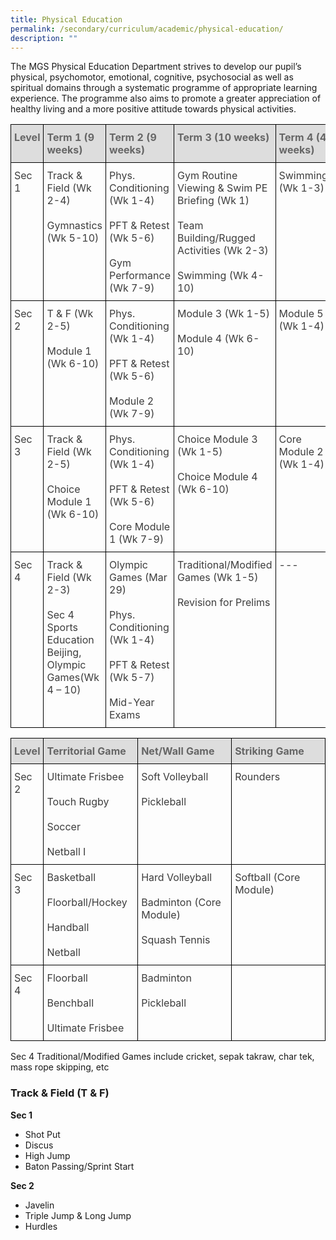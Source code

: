 ```yaml
---
title: Physical Education
permalink: /secondary/curriculum/academic/physical-education/
description: ""
---
```


The MGS Physical Education Department strives to develop our pupil’s physical, psychomotor, emotional, cognitive, psychosocial as well as spiritual domains through a systematic programme of appropriate learning experience. The programme also aims to promote a greater appreciation of healthy living and a more positive attitude towards physical activities.

<style type="text/css">
.tg {
    border-collapse: collapse;
    border-spacing: 0;
}
.tg td {
    border-color: black;
    border-style: solid;
    border-width: 1px;
    overflow: hidden;
    padding: 10px 5px;
    word-break: normal;
}
.tg th {
    border-color: black;
    border-style: solid;
    border-width: 1px;
    font-weight: normal;
    overflow: hidden;
    padding: 10px 5px;
    word-break: normal;
}
.tg .tg-e14l {
    background-color: #DDD;
    color: #666;
    font-weight: bold;
    text-align: left;
    vertical-align: top
}
.tg .tg-uwnk {
    color: #3D3D3D;
    text-align: left;
    vertical-align: top
}
</style>
<table width="100%" class="tg">
  <thead>
    <tr>
      <th width="10%" class="tg-e14l"><span style="color:#666;background-color:#DDD">Level</span></th>
      <th width="22%" class="tg-e14l"><span style="color:#666;background-color:#DDD">Term 1 (9 weeks)</span></th>
      <th width="22%" class="tg-e14l"><span style="color:#666;background-color:#DDD">Term 2 (9 weeks)</span></th>
      <th width="24%" class="tg-e14l"><span style="color:#666;background-color:#DDD">Term 3 (10 weeks)</span></th>
      <th width="22%" class="tg-e14l"><span style="color:#666;background-color:#DDD">Term 4 (4 weeks)</span></th>
    </tr>
  </thead>
  <tbody>
    <tr>
      <td width="10%" class="tg-uwnk">Sec 1</td>
      <td width="22%" class="tg-uwnk">Track &amp; Field (Wk 2-4)<br>
        <br>
        Gymnastics (Wk 5-10)</td>
      <td width="22%" class="tg-uwnk">Phys. Conditioning (Wk 1-4)<br>
        <br>
        PFT &amp; Retest (Wk 5-6)<br>
        <br>
        Gym Performance (Wk 7-9)</td>
      <td width="24%" class="tg-uwnk">Gym Routine Viewing &amp; Swim PE Briefing (Wk 1)<br>
        <br>
        Team Building/Rugged Activities 
        (Wk 2-3)<br>
        <br>
        Swimming (Wk 4-10)</td>
      <td width="22%" class="tg-uwnk">Swimming (Wk 1-3)</td>
    </tr>
    <tr>
      <td width="10%" class="tg-uwnk">Sec 2</td>
      <td width="22%" class="tg-uwnk">T &amp; F (Wk 2-5)<br>
        <br>
        Module 1 (Wk 6-10) </td>
      <td width="22%" class="tg-uwnk">Phys. Conditioning (Wk 1-4)<br>
        <br>
        PFT &amp; Retest (Wk 5-6)<br>
        <br>
        Module 2 (Wk 7-9)</td>
      <td width="24%" class="tg-uwnk">Module 3 (Wk 1-5)<br>
        <br>
        Module 4 (Wk 6-10) </td>
      <td width="22%" class="tg-uwnk">Module 5 (Wk 1-4)</td>
    </tr>
    <tr>
      <td width="10%" class="tg-uwnk">Sec 3</td>
      <td width="22%" class="tg-uwnk">Track &amp; Field (Wk 2-5)<br>
        <br>
        Choice Module 1 (Wk 6-10)</td>
      <td width="22%" class="tg-uwnk">Phys. Conditioning (Wk 1-4)<br>
        <br>
        PFT &amp; Retest (Wk 5-6)<br>
        <br>
        Core Module 1 (Wk 7-9)</td>
      <td width="24%" class="tg-uwnk">Choice Module 3 (Wk 1-5)<br>
        <br>
        Choice Module 4 (Wk 6-10)</td>
      <td width="22%" class="tg-uwnk">Core Module 2 (Wk 1-4)</td>
    </tr>
    <tr>
      <td width="10%" class="tg-uwnk">Sec 4</td>
      <td width="22%" class="tg-uwnk">Track &amp; Field (Wk 2-3)<br>
        <br>
        Sec 4 Sports Education Beijing, Olympic Games(Wk 4 – 10) </td>
      <td width="22%" class="tg-uwnk">Olympic Games (Mar 29)<br>
        <br>
        Phys. Conditioning (Wk 1-4)<br>
        <br>
        PFT &amp; Retest (Wk 5-7)<br>
        <br>
        Mid-Year Exams</td>
      <td width="24%" class="tg-uwnk">Traditional/Modified Games (Wk 1-5)<br>
        <br>
        Revision for Prelims</td>
      <td width="22%" class="tg-uwnk">---</td>
    </tr>
  </tbody>
</table>
<p></p>
<p></p>
<table width="100%" class="tg">
  <thead>
    <tr>
      <th width="10%" class="tg-e14l"><span style="color:#666;background-color:#DDD">Level</span></th>
      <th width="30%" class="tg-e14l"><span style="color:#666;background-color:#DDD">Territorial Game</span></th>
      <th width="30%" class="tg-e14l"><span style="color:#666;background-color:#DDD">Net/Wall Game</span></th>
      <th width="30%" class="tg-e14l"><span style="color:#666;background-color:#DDD">Striking Game</span></th>
    </tr>
  </thead>
  <tbody>
    <tr>
      <td width="10%" class="tg-uwnk">Sec 2</td>
      <td width="30%" class="tg-uwnk">Ultimate Frisbee<br>
        <br>
        Touch Rugby<br>
        <br>
        Soccer<br>
        <br>
        Netball I</td>
      <td width="30%" class="tg-uwnk">Soft Volleyball<br>
        <br>
        Pickleball</td>
      <td width="30%" class="tg-uwnk">Rounders</td>
    </tr>
    <tr>
      <td width="10%" class="tg-uwnk">Sec 3</td>
      <td width="30%" class="tg-uwnk">Basketball<br>
        <br>
        Floorball/Hockey<br>
        <br>
        Handball<br>
        <br>
        Netball</td>
      <td width="30%" class="tg-uwnk">Hard Volleyball<br>
        <br>
        Badminton (Core Module)<br>
        <br>
        Squash Tennis</td>
      <td width="30%" class="tg-uwnk">Softball (Core Module)</td>
    </tr>
    <tr>
      <td width="10%" class="tg-uwnk">Sec 4</td>
      <td width="30%" class="tg-uwnk">Floorball<br>
        <br>
        Benchball<br>
        <br>
        Ultimate Frisbee</td>
      <td width="30%" class="tg-uwnk">Badminton<br>
        <br>
        Pickleball</td>
      <td width="30%" class="tg-iuf2"></td>
    </tr>
  </tbody>
</table>


Sec 4 Traditional/Modified Games include cricket, sepak takraw, char tek, mass rope skipping, etc

### Track & Field (T & F)

**Sec 1**

*   Shot Put
*   Discus
*   High Jump
*   Baton Passing/Sprint Start

  

**Sec 2**

*   Javelin
*   Triple Jump & Long Jump
*   Hurdles